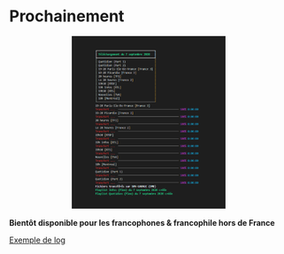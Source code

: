 # Prochainement

<p align="center">
 <img src="https://raw.githubusercontent.com/MichelLopez/Prochainement/master/Capture.PNG" width=55% height=55%>
</p>

**Bientôt disponible pour les francophones & francophile hors de France**

[Exemple de log](http://htmlpreview.github.io/?https://github.com/MichelLopez/Prochainement/blob/master/Log%202020-09-07%2017-23.html)

